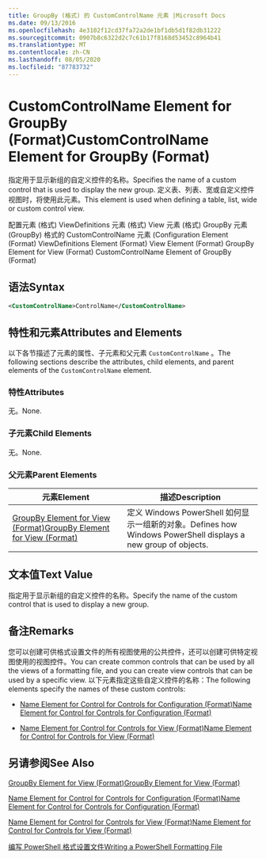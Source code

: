 ```yaml
---
title: GroupBy (格式) 的 CustomControlName 元素 |Microsoft Docs
ms.date: 09/13/2016
ms.openlocfilehash: 4e3102f12cd37fa72a2de1bf1db5d1f82db31222
ms.sourcegitcommit: 0907b8c6322d2c7c61b17f8168d53452c8964b41
ms.translationtype: MT
ms.contentlocale: zh-CN
ms.lasthandoff: 08/05/2020
ms.locfileid: "87783732"
---
```

# <a name="customcontrolname-element-for-groupby-format"></a><span data-ttu-id="08b7a-102">CustomControlName Element for GroupBy (Format)</span><span class="sxs-lookup"><span data-stu-id="08b7a-102">CustomControlName Element for GroupBy (Format)</span></span>

<span data-ttu-id="08b7a-103">指定用于显示新组的自定义控件的名称。</span><span class="sxs-lookup"><span data-stu-id="08b7a-103">Specifies the name of a custom control that is used to display the new group.</span></span> <span data-ttu-id="08b7a-104">定义表、列表、宽或自定义控件视图时，将使用此元素。</span><span class="sxs-lookup"><span data-stu-id="08b7a-104">This element is used when defining a table, list, wide or custom control view.</span></span>

<span data-ttu-id="08b7a-105">配置元素 (格式) ViewDefinitions 元素 (格式) View 元素 (格式) GroupBy 元素 (GroupBy) 格式的 CustomControlName 元素 (</span><span class="sxs-lookup"><span data-stu-id="08b7a-105">Configuration Element (Format) ViewDefinitions Element (Format) View Element (Format) GroupBy Element for View (Format) CustomControlName Element of GroupBy (Format)</span></span>

## <a name="syntax"></a><span data-ttu-id="08b7a-106">语法</span><span class="sxs-lookup"><span data-stu-id="08b7a-106">Syntax</span></span>

```xml
<CustomControlName>ControlName</CustomControlName>
```

## <a name="attributes-and-elements"></a><span data-ttu-id="08b7a-107">特性和元素</span><span class="sxs-lookup"><span data-stu-id="08b7a-107">Attributes and Elements</span></span>

<span data-ttu-id="08b7a-108">以下各节描述了元素的属性、子元素和父元素 `CustomControlName` 。</span><span class="sxs-lookup"><span data-stu-id="08b7a-108">The following sections describe the attributes, child elements, and parent elements of the `CustomControlName` element.</span></span>

### <a name="attributes"></a><span data-ttu-id="08b7a-109">特性</span><span class="sxs-lookup"><span data-stu-id="08b7a-109">Attributes</span></span>

<span data-ttu-id="08b7a-110">无。</span><span class="sxs-lookup"><span data-stu-id="08b7a-110">None.</span></span>

### <a name="child-elements"></a><span data-ttu-id="08b7a-111">子元素</span><span class="sxs-lookup"><span data-stu-id="08b7a-111">Child Elements</span></span>

<span data-ttu-id="08b7a-112">无。</span><span class="sxs-lookup"><span data-stu-id="08b7a-112">None.</span></span>

### <a name="parent-elements"></a><span data-ttu-id="08b7a-113">父元素</span><span class="sxs-lookup"><span data-stu-id="08b7a-113">Parent Elements</span></span>

|<span data-ttu-id="08b7a-114">元素</span><span class="sxs-lookup"><span data-stu-id="08b7a-114">Element</span></span>|<span data-ttu-id="08b7a-115">描述</span><span class="sxs-lookup"><span data-stu-id="08b7a-115">Description</span></span>|
|-------------|-----------------|
|[<span data-ttu-id="08b7a-116">GroupBy Element for View (Format)</span><span class="sxs-lookup"><span data-stu-id="08b7a-116">GroupBy Element for View (Format)</span></span>](./groupby-element-for-view-format.md)|<span data-ttu-id="08b7a-117">定义 Windows PowerShell 如何显示一组新的对象。</span><span class="sxs-lookup"><span data-stu-id="08b7a-117">Defines how Windows PowerShell displays a new group of objects.</span></span>|

## <a name="text-value"></a><span data-ttu-id="08b7a-118">文本值</span><span class="sxs-lookup"><span data-stu-id="08b7a-118">Text Value</span></span>

<span data-ttu-id="08b7a-119">指定用于显示新组的自定义控件的名称。</span><span class="sxs-lookup"><span data-stu-id="08b7a-119">Specify the name of the custom control that is used to display a new group.</span></span>

## <a name="remarks"></a><span data-ttu-id="08b7a-120">备注</span><span class="sxs-lookup"><span data-stu-id="08b7a-120">Remarks</span></span>

<span data-ttu-id="08b7a-121">您可以创建可供格式设置文件的所有视图使用的公共控件，还可以创建可供特定视图使用的视图控件。</span><span class="sxs-lookup"><span data-stu-id="08b7a-121">You can create common controls that can be used by all the views of a formatting file, and you can create view controls that can be used by a specific view.</span></span> <span data-ttu-id="08b7a-122">以下元素指定这些自定义控件的名称：</span><span class="sxs-lookup"><span data-stu-id="08b7a-122">The following elements specify the names of these custom controls:</span></span>

- [<span data-ttu-id="08b7a-123">Name Element for Control for Controls for Configuration (Format)</span><span class="sxs-lookup"><span data-stu-id="08b7a-123">Name Element for Control for Controls for Configuration (Format)</span></span>](./name-element-for-control-for-controls-for-configuration-format.md)

- [<span data-ttu-id="08b7a-124">Name Element for Control for Controls for View (Format)</span><span class="sxs-lookup"><span data-stu-id="08b7a-124">Name Element for Control for Controls for View (Format)</span></span>](./name-element-for-control-for-controls-for-view-format.md)

## <a name="see-also"></a><span data-ttu-id="08b7a-125">另请参阅</span><span class="sxs-lookup"><span data-stu-id="08b7a-125">See Also</span></span>

[<span data-ttu-id="08b7a-126">GroupBy Element for View (Format)</span><span class="sxs-lookup"><span data-stu-id="08b7a-126">GroupBy Element for View (Format)</span></span>](./groupby-element-for-view-format.md)

[<span data-ttu-id="08b7a-127">Name Element for Control for Controls for Configuration (Format)</span><span class="sxs-lookup"><span data-stu-id="08b7a-127">Name Element for Control for Controls for Configuration (Format)</span></span>](./name-element-for-control-for-controls-for-configuration-format.md)

[<span data-ttu-id="08b7a-128">Name Element for Control for Controls for View (Format)</span><span class="sxs-lookup"><span data-stu-id="08b7a-128">Name Element for Control for Controls for View (Format)</span></span>](./name-element-for-control-for-controls-for-view-format.md)

[<span data-ttu-id="08b7a-129">编写 PowerShell 格式设置文件</span><span class="sxs-lookup"><span data-stu-id="08b7a-129">Writing a PowerShell Formatting File</span></span>](./writing-a-powershell-formatting-file.md)
